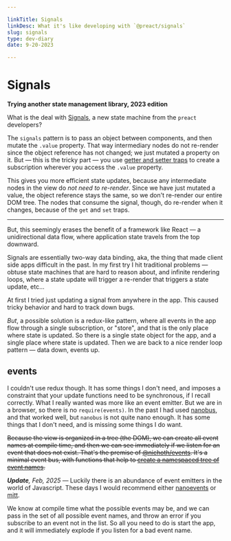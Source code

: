 ```yaml
---

linkTitle: Signals
linkDesc: What it's like developing with `@preact/signals`
slug: signals
type: dev-diary
date: 9-20-2023

---
```


# Signals

__Trying another state management library, 2023 edition__

What is the deal with [Signals](https://preactjs.com/blog/introducing-signals/),
a new state machine from the `preact` developers?

The `signals` pattern is to pass an object between components, and then mutate
the `.value` property. That way intermediary nodes do not re-render since
the object reference has not changed; we just mutated a property on it.
But &mdash; this is the tricky part &mdash; you use
[getter and setter traps](https://developer.mozilla.org/en-US/docs/Web/JavaScript/Reference/Global_Objects/Proxy#terminology)
to create a subscription wherever you access the `.value` property.

This gives you more efficient state updates, because any intermediate nodes
in the view do *not need to re-render*. Since we have just mutated a value,
the object reference stays the same, so we don't re-render our entire DOM tree.
The nodes that consume the signal, though, do re-render when it changes,
because of the `get` and `set` traps.

-------

But, this seemingly erases the benefit of a framework like React &mdash; a
unidirectional data flow, where application state travels from the top downward.

Signals are essentially two-way data binding, aka, the thing that made client
side apps difficult in the past. In my first try I hit traditional problems
&mdash; obtuse state machines that are hard to reason about, and infinite
rendering loops, where a state update will trigger a re-render that triggers a
state update, etc&hellip;

At first I tried just updating a signal from anywhere in the app. This
caused tricky behavior and hard to track down bugs.

*But*, a possible solution is a redux-like pattern, where all events in the
app flow through a single subscription, or "store", and that is the only
place where state is updated. So there is a single state object for the app,
and a single place where state is updated. Then we are back to a nice render
loop pattern &mdash; data down, events up.

## events
I couldn't use redux though. It has some things I don't need, and imposes a
constraint that your update functions need to be synchronous, if I recall
correctly. What I really wanted was more like an event emitter. But we are
in a browser, so there is no `require(events)`. In the past I had used
[nanobus](https://github.com/choojs/nanobus), and that worked well,
but `nanobus` is not quite nano enough. It has some things that
I don't need, and is missing some things I do want.

~~Because the view is organized in a tree (the DOM), we can create all event names at compile time, and then we can see immediately if we listen for an event that does not exist. That's the premise of [@nichoth/events](https://github.com/nichoth/events). It's a minimal event bus, with functions that help to [create a namespaced tree of event names](https://github.com/nichoth/events#create-namespaced-events).~~

_**Update**, Feb, 2025_ &mdash;
Luckily there is an abundance of event emitters in the world of Javascript.
These days I would recommend either [nanoevents](https://github.com/ai/nanoevents)
or [mitt](https://github.com/developit/mitt).

We know at compile time what the possible events may be, and we can pass in the
set of all possible event names, and throw an error if you subscribe to an
event not in the list. So all you need to do is start the app, and it will
immediately explode if you listen for a bad event name.
